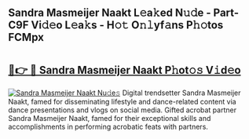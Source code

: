 ## Sandra Masmeijer Naakt L𝚎a𝚔ed N𝚞𝚍e - Part-C9F Vi𝚍𝚎o L𝚎a𝚔s - H𝚘𝚝 O𝚗𝚕yf𝚊ns P𝚑𝚘tos FCMpx

# <h2><a href="http://kf82dt.oniu.top/?m=Sandra+Masmeijer+Naakt">🔗👉 🔴 Sandra Masmeijer Naakt P𝚑ot𝚘𝚜 V𝚒d𝚎o</a></h2>

[![Sandra Masmeijer Naakt Nu𝚍e𝚜](https://i.imgur.com/0qMVB7G.gif)](http://kf82dt.oniu.top/?m=Sandra+Masmeijer+Naakt)
Digital trendsetter Sandra Masmeijer Naakt, famed for disseminating lifestyle and dance-related content via dance presentations and vlogs on social media. Gifted acrobat partner Sandra Masmeijer Naakt, famed for their exceptional skills and accomplishments in performing acrobatic feats with partners.  
